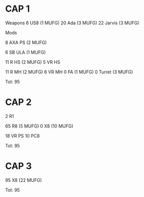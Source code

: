 # CAP 1

Weapons
6 US8 (1 MUFG)
20 Ada (3 MUFG)
22 Jarvis (3 MUFG)

Mods

8 AXA PS (2 MUFG)

6 SB ULA (1 MUFG)

11 R HS (2 MUFG)
5 VR HS

11 R MH (2 MUFG)
6 VR MH
0 FA (1 MUFG)
0 Turret (3 MUFG)

Tot: 95

# CAP 2

2 R1

65 R8 (5 MUFG)
0 X8 (10 MUFG)

18 VR PS
10 PC8

Tot: 95

# CAP 3

95 X8 (22 MUFG)

Tot: 95
